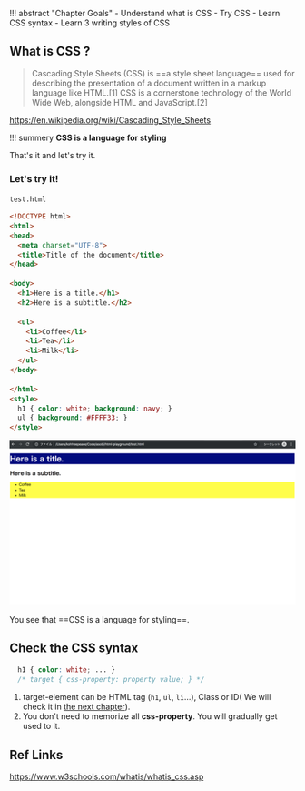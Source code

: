 !!! abstract "Chapter Goals"
    - Understand what is CSS
    - Try CSS
    - Learn CSS syntax
    - Learn 3 writing styles of CSS

## What is CSS ?
> Cascading Style Sheets (CSS) is ==a style sheet language== used for describing the presentation of a document written in a markup language like HTML.[1] CSS is a cornerstone technology of the World Wide Web, alongside HTML and JavaScript.[2]

https://en.wikipedia.org/wiki/Cascading_Style_Sheets


!!! summery
    **CSS is a language for styling**

That's it and let's try it.

### Let's try it!

`test.html`
```html hl_lines="20 21 22 23"
<!DOCTYPE html>
<html>
<head>
  <meta charset="UTF-8">
  <title>Title of the document</title>
</head>

<body>
  <h1>Here is a title.</h1>
  <h2>Here is a subtitle.</h2>

  <ul>
    <li>Coffee</li>
    <li>Tea</li>
    <li>Milk</li>
  </ul>
</body>

</html>
<style>
  h1 { color: white; background: navy; }
  ul { background: #FFFF33; }
</style>
```
![First style tag](../img/css-guide/first-style-tag.png)

You see that ==CSS is a language for styling==.

## Check the CSS syntax

```css
  h1 { color: white; ... }
  /* target { css-property: property value; } */
```

1. target-element can be HTML tag (`h1`, `ul`, `li`...), Class or ID( We will check it in [the next chapter](/css-guide/02-class-and-id/)).
2. You don't need to memorize all **css-property**. You will gradually get used to it.

## Ref Links
https://www.w3schools.com/whatis/whatis_css.asp